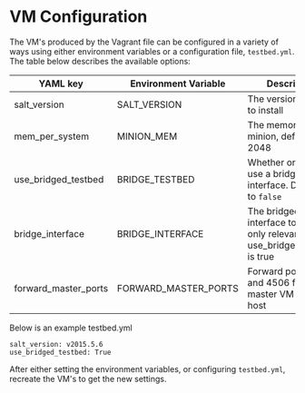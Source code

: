 # VM Configuration

The VM's produced by the Vagrant file can be configured in a variety of ways using either environment variables or a configuration file, `testbed.yml`. The table below describes the available options:


|YAML key            |Environment Variable | Description|
|------------------- |---------------------|------------|
|salt_version        |SALT_VERSION         |The version of salt to install|
|mem_per_system      |MINION_MEM           |The memory per minion, default is 2048|
|use_bridged_testbed |BRIDGE_TESTBED       |Whether or not to use a bridged interface. Default's to `false`|
|bridge_interface    |BRIDGE_INTERFACE     |The bridged interface to use, only relevant when use_bridged_testbed is true|
|forward_master_ports|FORWARD_MASTER_PORTS |Forward ports 4505 and 4506 from the master VM on the host|


Below is an example testbed.yml

```
salt_version: v2015.5.6
use_bridged_testbed: True
```

After either setting the environment variables, or configuring `testbed.yml`, recreate the VM's to get the new settings.
